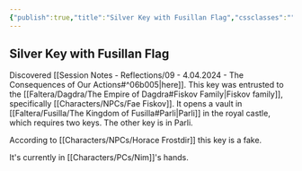 ```yaml
---
{"publish":true,"title":"Silver Key with Fusillan Flag","cssclasses":""}
---
```


## Silver Key with Fusillan Flag

Discovered [[Session Notes - Reflections/09 - 4.04.2024 - The Consequences of Our Actions#^06b005\|here]]. 
This key was entrusted to the [[Faltera/Dagdra/The Empire of Dagdra#Fiskov Family\|Fiskov family]], specifically [[Characters/NPCs/Fae Fiskov]]. 
It opens a vault in [[Faltera/Fusilla/The Kingdom of Fusilla#Parli\|Parli]] in the royal castle, which requires two keys. The other key is in Parli. 

According to [[Characters/NPCs/Horace Frostdir]] this key is a fake. 

It's currently in [[Characters/PCs/Nim]]'s hands. 